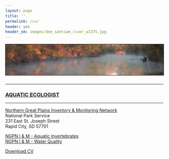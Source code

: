 ```yaml
---
layout: page
title: ''
permalink: /cv/
header: yes
header_sm: images/dee_santiam_river_w1375.jpg
---
```

<a href="http://dthor.github.io/" title="Darren Thornbrugh, Ph.D."><img class="pure-img" src="/images/smoke_on_the_water_1335x260.jpg" width="" height="" style="margin-bottom:10px; border:1px solid #000000;" alt="Darren Thornbrugh, Ph.D.">

***

### AQUATIC ECOLOGIST 
***
                            
[Northern Great Plains Inventory & Monitoring Network](http://science.nature.nps.gov/im/units/ngpn/about.cfm)    
National Park Service     
231 East St. Joseph Street                    
Rapid City, SD 57701 

[NGPN I & M - Aquatic Invertebrates](http://science.nature.nps.gov/im/units/ngpn/monitor/aquaticinverts.cfm)      
[NGPN I & M - Water Quality](http://science.nature.nps.gov/im/units/ngpn/monitor/waterquality.cfm)

[Download CV](/cv/CV_2016Aug_dthornbrugh_gh.pdf "Download CV as PDF")  